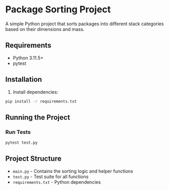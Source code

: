 # Package Sorting Project

A simple Python project that sorts packages into different stack categories based on their dimensions and mass.

## Requirements

- Python 3.11.5+
- pytest

## Installation

1. Install dependencies:
```bash
pip install -r requirements.txt
```

## Running the Project

### Run Tests
```bash
pytest test.py
```


## Project Structure

- `main.py` - Contains the sorting logic and helper functions
- `test.py` - Test suite for all functions
- `requirements.txt` - Python dependencies

